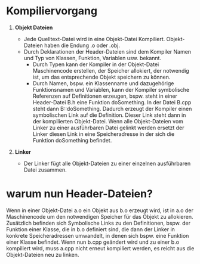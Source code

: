 # Kompiliervorgang

1. **Objekt Dateien**
	- Jede Quelltext-Datei wird in eine Objekt-Datei Kompiliert. Objekt-Dateien haben die Endung .o oder .obj. 
	- Durch Deklarationen der Header-Dateien sind dem Kompiler Namen und Typ von Klassen, Funktion, Variablen usw. bekannt.
		- Durch Typen kann der Kompiler in der Objekt-Datei Maschinencode erstellen, der Speicher allokiert, der notwendig ist, um das entsprechende Objekt speichern zu können.
		- Durch Namen, bspw. ein Klassenname und dazugehörige Funktionsnamen und Variablen, kann der Kompiler symbolische Referenzen auf Definitionen erzeugen, bspw. steht in einer Header-Datei B.h eine Funktion doSomething. In der Datei B.cpp steht dann B::doSomething. Dadurch erzeugt der Kompiler einen symbolischen Link auf die Definition. Dieser Link steht dann in der kompilierten Objekt-Datei. Wenn alle Objekt-Dateien vom Linker zu einer ausführbaren Datei gelinkt werden ersetzt der Linker diesen Link in eine Speicheradresse in der sich die Funktion doSomething befindet.

2. **Linker**
	- Der Linker fügt alle Objekt-Dateien zu einer einzelnen ausführbaren Datei zusammen.

# warum nun Header-Dateien?

Wenn in einer Objekt-Datei a.o ein Objekt aus b.o erzeugt wird, ist in a.o der Maschinencode um den notwendigen Speicher für das Objekt zu allokieren. Zusätzlich befinden sich Symbolische Links zu den Definitionen, bspw. der Funktion einer Klasse, die in b.o definiert sind, die dann der Linker in konkrete Speicheradressen umwandelt, in denen sich bspw. eine Funktion einer Klasse befindet.
Wenn nun b.cpp geändert wird und zu einer b.o kompiliert wird, muss a.cpp nicht erneut kompiliert werden, es reicht aus die Objekt-Dateien neu zu linken. 